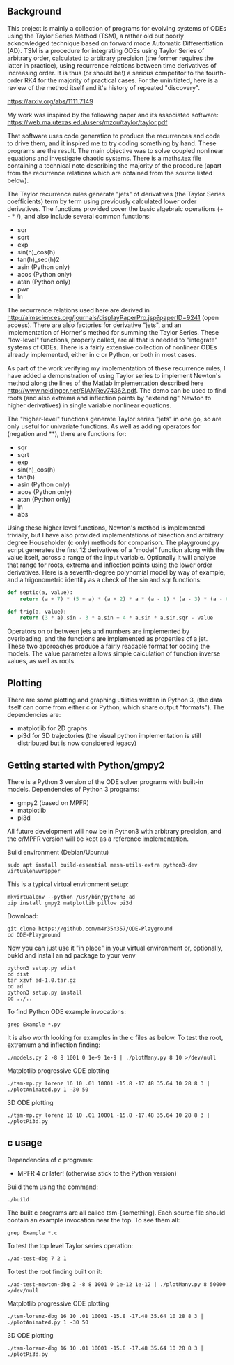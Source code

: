 ## Background

This project is mainly a collection of programs for evolving systems of ODEs using the Taylor Series Method (TSM), a rather old but poorly acknowledged technique based on forward mode Automatic Differentiation (AD).
TSM is a procedure for integrating ODEs using Taylor Series of arbitrary order, calculated to arbitrary precision (the former requires the latter in practice), using recurrence relations between time derivatives of increasing order.
It is thus (or should be!) a serious competitor to the fourth-order RK4 for the majority of practical cases.
For the uninitiated, here is a review of the method itself and it's history of repeated "discovery".

https://arxiv.org/abs/1111.7149

My work was inspired by the following paper and its associated software:
https://web.ma.utexas.edu/users/mzou/taylor/taylor.pdf

That software uses code generation to produce the recurrences and code to drive them, and it inspired me to try coding something by hand.
These programs are the result.
The main objective was to solve coupled nonlinear equations and investigate chaotic systems.
There is a maths.tex file containing a technical note describing the majority of the procedure (apart from the recurrence relations which are obtained from the source listed below).

The Taylor recurrence rules generate "jets" of derivatives (the Taylor Series coefficients) term by term using previously calculated lower order derivatives.
The functions provided cover the basic algebraic operations (+ - * /), and also include several common functions:
* sqr
* sqrt
* exp
* sin(h)_cos(h)
* tan(h)_sec(h)2
* asin (Python only)
* acos (Python only)
* atan (Python only)
* pwr
* ln

The recurrence relations used here are derived in http://aimsciences.org/journals/displayPaperPro.jsp?paperID=9241 (open access).
There are also factories for derivative "jets", and an implementation of Horner's method for summing the Taylor Series.
These "low-level" functions, properly called,  are all that is needed to "integrate" systems of ODEs.
There is a fairly extensive collection of nonlinear ODEs already implemented, either in c or Python, or both in most cases.

As part of the work verifying my implementation of these recurrence rules, I have added a demonstration of using Taylor series to implement Newton's method along the lines of the Matlab implementation described here http://www.neidinger.net/SIAMRev74362.pdf.
The demo can be used to find roots (and also extrema and inflection points by "extending" Newton to higher derivatives) in single variable nonlinear equations.


The "higher-level" functions generate Taylor series "jets" in one go, so are only useful for univariate functions.
As well as adding operators for (negation and **), there are functions for:
* sqr
* sqrt
* exp
* sin(h)_cos(h)
* tan(h)
* asin (Python only)
* acos (Python only)
* atan (Python only)
* ln
* abs

Using these higher level functions, Newton's method is implemented trivially, but I have also provided implementations of bisection and arbitrary degree Householder (c only) methods for comparison.
The playground.py script generates the first 12 derivatives of a "model" function along with the value itself, across a range of the input variable.
Optionally it will analyse that range for roots, extrema and inflection points using the lower order derivatives.
Here is a seventh-degree polynomial model by way of example, and a trigonometric identity as a check of the sin and sqr functions:
```python
def septic(a, value):
    return (a + 7) * (5 + a) * (a + 2) * a * (a - 1) * (a - 3) * (a - 6) - value

def trig(a, value):
    return (3 * a).sin - 3 * a.sin + 4 * a.sin * a.sin.sqr - value
```
Operators on or between jets and numbers are implemented by overloading, and the functions are implemented as properties of a jet.
These two approaches produce a fairly readable format for coding the models.
The value parameter allows simple calculation of function inverse values, as well as roots.

## Plotting
There are some plotting and graphing utilities written in Python 3, (the data itself can come from either c or Python, which share output "formats").
The dependencies are:
* matplotlib for 2D graphs
* pi3d for 3D trajectories (the visual python implementation is still distributed but is now considered legacy)

## Getting started with Python/gmpy2

There is a Python 3 version of the ODE solver programs with built-in models.
Dependencies of Python 3 programs:
* gmpy2 (based on MPFR)
* matplotlib
* pi3d

All future development will now be in Python3 with arbitrary precision, and the c/MPFR version will be kept as a reference implementation.

Build environment (Debian/Ubuntu)
```
sudo apt install build-essential mesa-utils-extra python3-dev virtualenvwrapper
```
This is a typical virtual environment setup:
```
mkvirtualenv --python /usr/bin/python3 ad
pip install gmpy2 matplotlib pillow pi3d
```
Download:
```
git clone https://github.com/m4r35n357/ODE-Playground
cd ODE-Playground
```
Now you can just use it "in place" in your virtual environment or, optionally, bukld and install an ad package to your venv
```
python3 setup.py sdist
cd dist
tar xzvf ad-1.0.tar.gz
cd ad
python3 setup.py install
cd ../..
```
To find Python ODE example invocations:
```
grep Example *.py
```
It is also worth looking for examples in the c files as below.
To test the root, extremum and inflection finding:
```
./models.py 2 -8 8 1001 0 1e-9 1e-9 | ./plotMany.py 8 10 >/dev/null
```

Matplotlib progressive ODE plotting
```
./tsm-mp.py lorenz 16 10 .01 10001 -15.8 -17.48 35.64 10 28 8 3 | ./plotAnimated.py 1 -30 50
```

3D ODE plotting
```
./tsm-mp.py lorenz 16 10 .01 10001 -15.8 -17.48 35.64 10 28 8 3 | ./plotPi3d.py
```

## c usage
Dependencies of c programs:
* MPFR 4 or later! (otherwise stick to the Python version)

Build them using the command:
```
./build
```

The built c programs are all called tsm-[something].
Each source file should contain an example invocation near the top.
To see them all:

```
grep Example *.c
```
To test the top level Taylor series operation:
```
./ad-test-dbg 7 2 1
```

To test the root finding built on it:
```
./ad-test-newton-dbg 2 -8 8 1001 0 1e-12 1e-12 | ./plotMany.py 8 50000 >/dev/null
```

Matplotlib progressive ODE plotting
```
./tsm-lorenz-dbg 16 10 .01 10001 -15.8 -17.48 35.64 10 28 8 3 | ./plotAnimated.py 1 -30 50
```

3D ODE plotting
```
./tsm-lorenz-dbg 16 10 .01 10001 -15.8 -17.48 35.64 10 28 8 3 | ./plotPi3d.py
```


